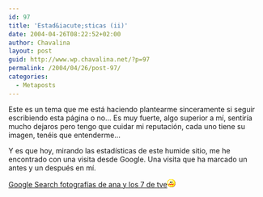 ```yaml
---
id: 97
title: 'Estad&iacute;sticas (ii)'
date: 2004-04-26T08:22:52+02:00
author: Chavalina
layout: post
guid: http://www.wp.chavalina.net/?p=97
permalink: /2004/04/26/post-97/
categories:
  - Metaposts
---
```

Este es un tema que me está haciendo plantearme sinceramente si seguir escribiendo esta página o no… Es muy fuerte, algo superior a m&iacute;, sentir&iacute;a mucho dejaros pero tengo que cuidar mi reputaci&oacute;n, cada uno tiene su imagen, tenéis que entenderme…

Y es que hoy, mirando las estad&iacute;sticas de este humide sitio, me he encontrado con una visita desde Google. Una visita que ha marcado un antes y un después en m&iacute;.

<a href="http://www.google.es/search?q=fotograf%C3%ADas+de+ana+y+los+7+de+tve&#038;ie=UTF-8&#038;oe=UTF-8&#038;hl=es&#038;btnG=B%C3%BAsqueda+en+Google&#038;meta=" target="_blank">Google Search fotograf&iacute;as de ana y los 7 de tve</a>![asqueado](/imagenes/emoticonos/asqueado.gif)